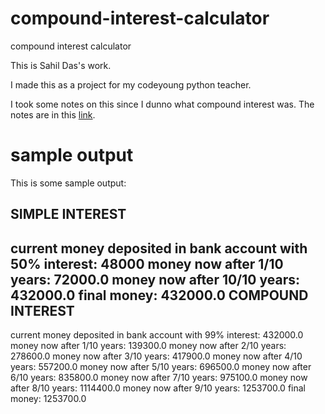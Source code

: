 # compound-interest-calculator
compound interest calculator

This is Sahil Das's work.

I made this as a project for my codeyoung python teacher.

I took some notes on this since I dunno what compound interest was. The notes are in this <a href="https://github.com/suhasdas/compound-interest-calculator/blob/main/Notes.md">link</a>.

# sample output
This is some sample output:

SIMPLE INTEREST 
 -------------------------------------------------------
current money deposited in bank account with 50% interest: 48000
money now after 1/10 years: 72000.0
money now after 10/10 years: 432000.0
final money: 432000.0
COMPOUND INTEREST 
 -------------------------------------------------------
current money deposited in bank account with 99% interest: 432000.0
money now after 1/10 years: 139300.0
money now after 2/10 years: 278600.0
money now after 3/10 years: 417900.0
money now after 4/10 years: 557200.0
money now after 5/10 years: 696500.0
money now after 6/10 years: 835800.0
money now after 7/10 years: 975100.0
money now after 8/10 years: 1114400.0
money now after 9/10 years: 1253700.0
final money: 1253700.0
